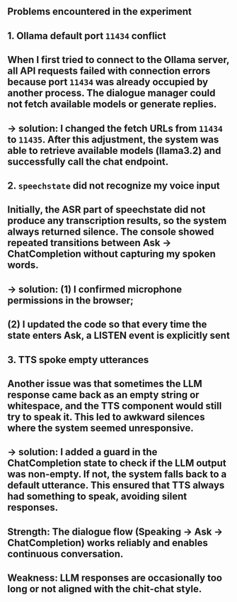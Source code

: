 ## Problems encountered in the experiment
## 1. Ollama default port `11434` conflict
## When I first tried to connect to the Ollama server, all API requests failed with connection errors because port `11434` was already occupied by another process. The dialogue manager could not fetch available models or generate replies.
## -> solution: I changed the fetch URLs from `11434` to `11435`. After this adjustment, the system was able to retrieve available models (llama3.2) and successfully call the chat endpoint.

## 2. `speechstate` did not recognize my voice input
## Initially, the ASR part of speechstate did not produce any transcription results, so the system always returned silence. The console showed repeated transitions between Ask → ChatCompletion without capturing my spoken words.
## -> solution: (1) I confirmed microphone permissions in the browser;
## (2) I updated the code so that every time the state enters Ask, a LISTEN event is explicitly sent

## 3. TTS spoke empty utterances
## Another issue was that sometimes the LLM response came back as an empty string or whitespace, and the TTS component would still try to speak it. This led to awkward silences where the system seemed unresponsive.
## -> solution: I added a guard in the ChatCompletion state to check if the LLM output was non-empty. If not, the system falls back to a default utterance. This ensured that TTS always had something to speak, avoiding silent responses.

## Strength: The dialogue flow (Speaking → Ask → ChatCompletion) works reliably and enables continuous conversation.
## Weakness: LLM responses are occasionally too long or not aligned with the chit-chat style.





